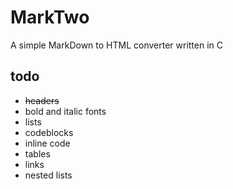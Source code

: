# MarkTwo
A simple MarkDown to HTML converter written in C


## todo
- ~~headers~~
- bold and italic fonts
- lists
- codeblocks
- inline code
- tables
- links
- nested lists

